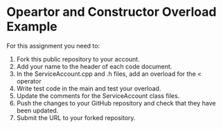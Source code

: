 # Opeartor and Constructor Overload Example #

For this assignment you need to:

1. Fork this public repository to your account.
2. Add your name to the header of each code document.
3. In the ServiceAccount.cpp and .h files, add an overload for the < operator
4. Write test code in the main and test your overload.
5. Update the comments for the ServiceAccount class files.
6. Push the changes to your GitHub repository and check that they have been updated.
7. Submit the URL to your forked repository.
